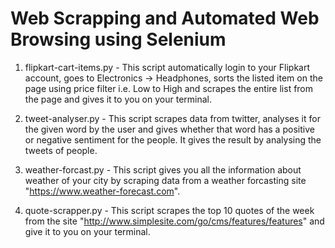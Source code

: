 # Web Scrapping and Automated Web Browsing using Selenium
1. flipkart-cart-items.py - This script automatically login to your Flipkart account, goes to Electronics -> Headphones, sorts the listed item on the page using price filter i.e. Low to High and scrapes the entire list from the page and gives it to you on your terminal.

2. tweet-analyser.py - This script scrapes data from twitter, analyses it for the given word by the user and gives whether that word has a positive or negative sentiment for the people. It gives the result by analysing the tweets of people.

3. weather-forcast.py - This script gives you all the information about weather of your city by scraping data from a weather forcasting site "https://www.weather-forecast.com".

4. quote-scrapper.py - This script scrapes the top 10 quotes of the week from the site "http://www.simplesite.com/go/cms/features/features" and give it to you on your terminal.

